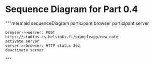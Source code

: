 # Sequence Diagram for Part 0.4

"""mermaid
sequenceDiagram
    participant browser
    participant server

    browser->>server: POST https://studies.cs.helsinki.fi/exampleapp/new_note
    activate server
    server->>browser: HTTP status 302
    deactivate server   

"""
